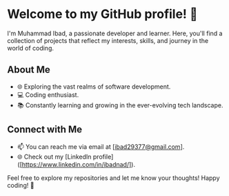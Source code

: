 # Welcome to my GitHub profile! 👋

I'm Muhammad Ibad, a passionate developer and learner. Here, you'll find a collection of projects that reflect my interests, skills, and journey in the world of coding.

## About Me

- 🌐 Exploring the vast realms of software development.
- 💻 Coding enthusiast.
- 📚 Constantly learning and growing in the ever-evolving tech landscape.

## Connect with Me

- 📫 You can reach me via email at [ibad29377@gmail.com].
- 🌐 Check out my [LinkedIn profile] ([https://www.linkedin.com/in/ibadnad/]).

Feel free to explore my repositories and let me know your thoughts! Happy coding! 🚀

